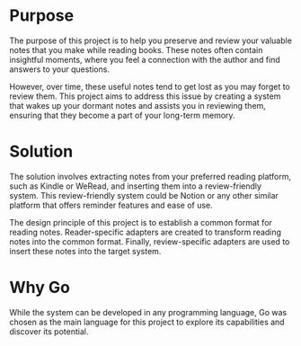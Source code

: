 # Purpose
The purpose of this project is to help you preserve and review your valuable notes that you make while reading books. These notes often contain insightful moments, where you feel a connection with the author and find answers to your questions.

However, over time, these useful notes tend to get lost as you may forget to review them. This project aims to address this issue by creating a system that wakes up your dormant notes and assists you in reviewing them, ensuring that they become a part of your long-term memory.

# Solution
The solution involves extracting notes from your preferred reading platform, such as Kindle or WeRead, and inserting them into a review-friendly system. This review-friendly system could be Notion or any other similar platform that offers reminder features and ease of use.

The design principle of this project is to establish a common format for reading notes. Reader-specific adapters are created to transform reading notes into the common format. Finally, review-specific adapters are used to insert these notes into the target system.

# Why Go
While the system can be developed in any programming language, Go was chosen as the main language for this project to explore its capabilities and discover its potential.
